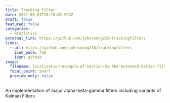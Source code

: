 ```yaml
---
title: Tracking Filter
date: 2021-06-01T16:15:02.593Z
draft: false
featured: false
categories:
  - Statistics
external_link: https://github.com/johnsoong216/trackingfilters
links:
  - url: https://github.com/johnsoong216/trackingfilters
    icon_pack: fab
    icon: github
image:
  filename: localization-example-of-section-52-the-extended-kalman-filter-for-ellipsoidal-sets.png
  focal_point: Smart
  preview_only: false
---
```

An implementation of major alpha-beta-gamma filters including variants of Kalman Filters

